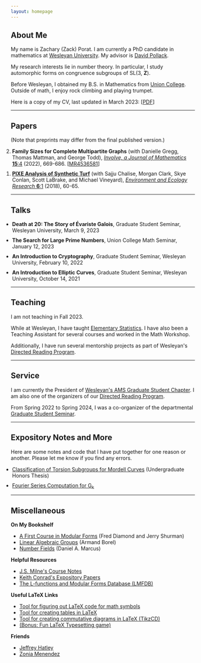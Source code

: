 ```yaml
---
layout: homepage
---
```


## <a name="about"></a> About Me

My name is Zachary (Zack) Porat.  I am currently a PhD candidate in mathematics at [Wesleyan University](https://www.wesleyan.edu/mathcs/).  My advisor is [David Pollack](https://dpollack.web.wesleyan.edu/).

My research interests lie in number theory.  In particular, I study automorphic forms on congruence subgroups of SL(3, **Z**).

Before Wesleyan, I obtained my B.S. in Mathematics from [Union College](https://www.union.edu/mathematics).  Outside of math, I enjoy rock climbing and playing trumpet.

Here is a copy of my CV, last updated in March 2023: [<a href="./files/Porat_CV.pdf">PDF</a>]

---

## Papers

(Note that preprints may differ from the final published version.)

<ol reversed style="margin-left:-20px">
<li style="margin-bottom:10px;"><b>Family Sizes for Complete Multipartite Graphs</b> (with Danielle Gregg, Thomas Mattman, and George Todd), <a href="https://msp.org/involve/2022/15-4/p07.xhtml"><i>Involve, a Journal of Mathematics</i> <b>15</b>:4</a> (2022), 669-686. [<a href="https://mathscinet.ams.org/mathscinet/article?mr=4536581">MR4536581</a>]</li>
<li style="margin-bottom:10px;"><a href="./files/pixe_turf.pdf"><b>PIXE Analysis of Synthetic Turf</b></a> (with Sajju Chalise, Morgan Clark, Skye Conlan, Scott LaBrake, and Michael Vineyard), <a href="https://www.hrpub.org/journals/article_info.php?aid=6770"><i>Environment and Ecology Research</i> <b>6</b>:1</a> (2018), 60-65. </li>
</ol>

---

## Talks

<ul style="margin-left:-20px">
<li style="margin-bottom:10px;"><b>Death at 20: The Story of Évariste Galois</b>, Graduate Student Seminar, Wesleyan University, March 9, 2023</li>
<li style="margin-bottom:10px;"><b>The Search for Large Prime Numbers</b>, Union College Math Seminar, January 12, 2023</li>
<li style="margin-bottom:10px;"><b>An Introduction to Cryptography</b>, Graduate Student Seminar, Wesleyan University, February 10, 2022</li>
<li style="margin-bottom:10px;"><b>An Introduction to Elliptic Curves</b>, Graduate Student Seminar, Wesleyan University, October 14, 2021</li>
</ul>

---

## Teaching

I am not teaching in Fall 2023.

While at Wesleyan, I have taught [Elementary Statistics](https://owaprod-pub.wesleyan.edu/reg/!wesmaps_page.html?stuid=&crse=005525&term=1229).  I have also been a Teaching Assistant for several courses and worked in the Math Workshop. 

Additionally, I have run several mentorship projects as part of Wesleyan's [Directed Reading Program](https://mathcs-graduate.wescreates.wesleyan.edu/drp/).  

---

## Service

I am currently the President of [Wesleyan's AMS Graduate Student Chapter](https://mathcs-graduate.wescreates.wesleyan.edu/ams/).  I am also one of the organizers of our [Directed Reading Program](https://mathcs-graduate.wescreates.wesleyan.edu/drp/).

From Spring 2022 to Spring 2024, I was a co-organizer of the departmental [Graduate Student Seminar](https://mathcs-graduate.wescreates.wesleyan.edu/gss/). 

---

## Expository Notes and More

Here are some notes and code that I have put together for one reason or another.  Please let me know if you find any errors.  

<ul style="margin-left:-20px">
<li style="margin-bottom:10px;"><a href="./files/mordell_curves_torsion.pdf">Classification of Torsion Subgroups for Mordell Curves</a> (Undergraduate Honors Thesis)</li>
<li style="margin-bottom:10px;"><a href="./files/Gk_comp.pdf">Fourier Series Computation for G<sub>k</sub></a></li>

</ul>

---

## <a name="misc"></a> Miscellaneous

**On My Bookshelf**
* [A First Course in Modular Forms](https://link.springer.com/book/10.1007/978-0-387-27226-9) (Fred Diamond and Jerry Shurman)
* [Linear Algebraic Groups](https://link.springer.com/book/10.1007/978-0-8176-4840-4) (Armand Borel)
* [Number Fields](https://link.springer.com/book/10.1007/978-3-319-90233-3) (Daniel A. Marcus)

**Helpful Resources**
* [J.S. Milne's Course Notes](https://www.jmilne.org/math/CourseNotes/)
* [Keith Conrad's Expository Papers](https://kconrad.math.uconn.edu/blurbs/)
* [The L-functions and Modular Forms Database (LMFDB)](https://www.lmfdb.org/)

**Useful LaTeX Links**
* [Tool for figuring out LaTeX code for math symbols](https://detexify.kirelabs.org/classify.html)
* [Tool for creating tables in LaTeX](https://www.tablesgenerator.com/latex_tables)
* [Tool for creating commutative diagrams in LaTeX (TikzCD)](https://tikzcd.yichuanshen.de/)
* [(Bonus: Fun LaTeX Typesetting game)](https://texnique.xyz/)

**Friends**
* [Jeffrey Hatley](https://www.math.union.edu/~hatleyj/)
* [Zonia Menendez](https://zmenendez.wixsite.com/zkm78)
